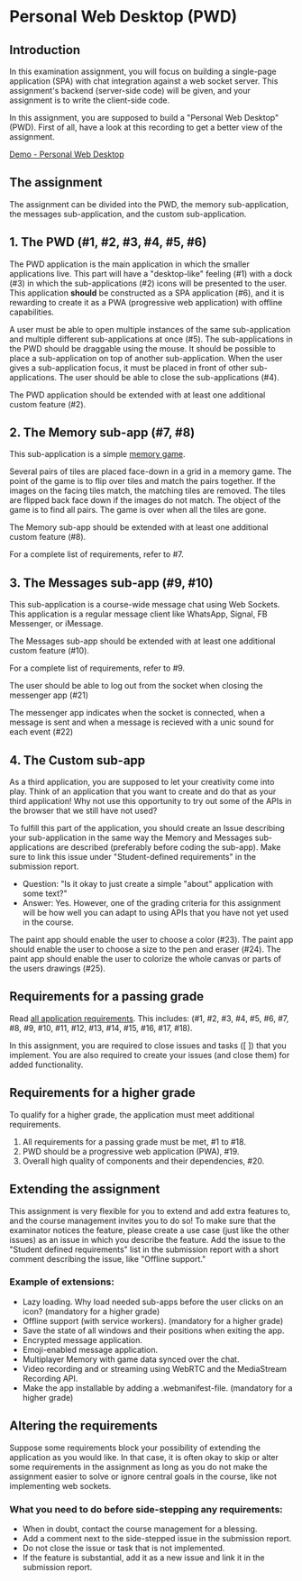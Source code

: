 # Personal Web Desktop (PWD)

## Introduction

In this examination assignment, you will focus on building a single-page application (SPA) with chat integration against a web socket server. This assignment's backend (server-side code) will be given, and your assignment is to write the client-side code.

In this assignment, you are supposed to build a "Personal Web Desktop" (PWD). First of all, have a look at this recording to get a better view of the assignment.

[Demo - Personal Web Desktop](https://youtu.be/gNcMvPCyHC0)

## The assignment

The assignment can be divided into the PWD, the memory sub-application, the messages sub-application, and the custom sub-application.

## 1. The PWD (#1, #2, #3, #4, #5, #6)

The PWD application is the main application in which the smaller applications live. This part will have a "desktop-like" feeling (#1) with a dock (#3) in which the sub-applications (#2) icons will be presented to the user. This application **should** be constructed as a SPA application (#6), and it is rewarding to create it as a PWA (progressive web application) with offline capabilities.

A user must be able to open multiple instances of the same sub-application and multiple different sub-applications at once (#5). The sub-applications in the PWD should be draggable using the mouse. It should be possible to place a sub-application on top of another sub-application. When the user gives a sub-application focus, it must be placed in front of other sub-applications. The user should be able to close the sub-applications (#4).

The PWD application should be extended with at least one additional custom feature (#2).

## 2. The Memory sub-app (#7, #8)

This sub-application is a simple [memory game](https://en.wikipedia.org/wiki/Concentration_(card_game)).

Several pairs of tiles are placed face-down in a grid in a memory game. The point of the game is to flip over tiles and match the pairs together. If the images on the facing tiles match, the matching tiles are removed. The tiles are flipped back face down if the images do not match. The object of the game is to find all pairs. The game is over when all the tiles are gone.

The Memory sub-app should be extended with at least one additional custom feature (#8).

For a complete list of requirements, refer to #7.

## 3. The Messages sub-app (#9, #10)

This sub-application is a course-wide message chat using Web Sockets. This application is a regular message client like WhatsApp, Signal, FB Messenger, or iMessage.

The Messages sub-app should be extended with at least one additional custom feature (#10).

For a complete list of requirements, refer to #9.

The user should be able to log out from the socket when closing the messenger app (#21)

The messenger app indicates when the socket is connected, when a message is sent and when a message is recieved with a unic sound for each event (#22)

## 4. The Custom sub-app

As a third application, you are supposed to let your creativity come into play. Think of an application that you want to create and do that as your third application! Why not use this opportunity to try out some of the APIs in the browser that we still have not used?

To fulfill this part of the application, you should create an Issue describing your sub-application in the same way the Memory and Messages sub-applications are described (preferably before coding the sub-app). Make sure to link this issue under "Student-defined requirements" in the submission report.

- Question: "Is it okay to just create a simple "about" application with some text?"
- Answer: Yes. However, one of the grading criteria for this assignment will be how well you can adapt to using APIs that you have not yet used in the course.

The paint app should enable the user to choose a color (#23).
The paint app should enable the user to choose a size to the pen and eraser (#24).
The paint app should enable the user to colorize the whole canvas or parts of the users drawings (#25).

## Requirements for a passing grade

Read [all application requirements](../../issues/). This includes: (#1, #2, #3, #4, #5, #6, #7, #8, #9, #10, #11, #12, #13, #14, #15, #16, #17, #18).

In this assignment, you are required to close issues and tasks ([ ]) that you implement. You are also required to create your issues (and close them) for added functionality.

## Requirements for a higher grade

To qualify for a higher grade, the application must meet additional requirements. 

1. All requirements for a passing grade must be met, #1 to #18.
2. PWD should be a progressive web application (PWA), #19.
3. Overall high quality of components and their dependencies, #20.

## Extending the assignment

This assignment is very flexible for you to extend and add extra features to, and the course management invites you to do so! To make sure that the examinator notices the feature, please create a use case (just like the other issues) as an issue in which you describe the feature. Add the issue to the "Student defined requirements" list in the submission report with a short comment describing the issue, like "Offline support."

### Example of extensions:

- Lazy loading. Why load needed sub-apps before the user clicks on an icon? (mandatory for a higher grade)
- Offline support (with service workers). (mandatory for a higher grade)
- Save the state of all windows and their positions when exiting the app.
- Encrypted message application.
- Emoji-enabled message application.
- Multiplayer Memory with game data synced over the chat.
- Video recording and or streaming using WebRTC and the MediaStream Recording API.
- Make the app installable by adding a .webmanifest-file. (mandatory for a higher grade)

## Altering the requirements

Suppose some requirements block your possibility of extending the application as you would like. In that case, it is often okay to skip or alter some requirements in the assignment as long as you do not make the assignment easier to solve or ignore central goals in the course, like not implementing web sockets.

### What you need to do before side-stepping any requirements:

- When in doubt, contact the course management for a blessing.
- Add a comment next to the side-stepped issue in the submission report.
- Do not close the issue or task that is not implemented.
- If the feature is substantial, add it as a new issue and link it in the submission report.
